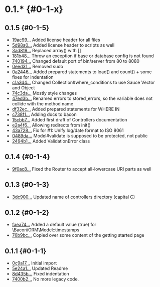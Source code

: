 # 0.1.* {#0-1-x}

## 0.1.5 {#0-1-5}
* [19ac99...](https://github.com/Brainsware/bacon/commit/19ac993b4359a42bfddf150b2d2287f9016e9f9f) Added license header for all files
* [5d98a0...](https://github.com/Brainsware/bacon/commit/5d98a0584e2322eeeca1c7506cbaa6e2154e53e2) Added license header to scripts as well
* [3ad819...](https://github.com/Brainsware/bacon/commit/3ad8196373e342c71ec0476b71bcde8935b3a229) Replaced array() with []
* [181b48...](https://github.com/Brainsware/bacon/commit/181b4878ce18b22b046bf886a613f982f9ed9234) Throw an exception if base or database config is not found
* [740194...](https://github.com/Brainsware/bacon/commit/7401943f42403a006b82a3363495690abe05e928) Changed default port of bin/server from 80 to 8080
* [0eed31...](https://github.com/Brainsware/bacon/commit/0eed315685b0829a440c0a8381a8515ce6d8f967) Removed sudo
* [0a2446...](https://github.com/Brainsware/bacon/commit/0a2446f0e1c0fc9df5c4223e4f757e98971e63ff) Added prepared statements to load() and count() + some fixes for indentation
* [c1a3d4...](https://github.com/Brainsware/bacon/commit/c1a3d441412c6ae258d15778ba1b52efe5951796) Changed Collection#where_conditions to use Sauce Vector and Object
* [74c3da...](https://github.com/Brainsware/bacon/commit/74c3da2805f7df4ad16a12f081837ccd310f8f57) Mostly style changes
* [47ed3b...](https://github.com/Brainsware/bacon/commit/47ed3ba693e719634768c2b89eefba7e83b7449f) Renamed errors to stored_errors, so the variable does not collide with the method name
* [df32ec...](https://github.com/Brainsware/bacon/commit/df32ec7517cd33ee4b2f7c83d28d807fc7d23751) Added prepared statements for WHERE IN
* [c738f1...](https://github.com/Brainsware/bacon/commit/c738f15d890c67c713660a1d4fd57f7f3839d4d2) Adding docs to bacon
* [15cbb7...](https://github.com/Brainsware/bacon/commit/15cbb70c298067be6711250682d85d6b33160d23) Added first draft of Controllers documentation
* [e2a4f6...](https://github.com/Brainsware/bacon/commit/e2a4f6dd26812a8dc8e1c27d9f2512b6dbf8a3c9) Allowing redirects from init()
* [43a728...](https://github.com/Brainsware/bacon/commit/43a72802545412f1e0faf71705d90e815c54d92c) Fix for #1: Unify log/date format to ISO 8061
* [0489da...](https://github.com/Brainsware/bacon/commit/0489da3ec6c7334d838fcefbc0bd625f5051ddc1) Model#validate is supposed to be protected, not public
* [2494b1...](https://github.com/Brainsware/bacon/commit/2494b1d74896dab925393ede7911d87633a14d92) Added ValidationError class

## 0.1.4 {#0-1-4}
* [9f0ac8...](https://github.com/Brainsware/bacon/commit/9f0ac88a9c7ce5d4af1cd9c04121b9158288c551) Fixed the Router to accept all-lowercase URI parts as well

## 0.1.3 {#0-1-3}
* [3dc900...](https://github.com/Brainsware/bacon/commit/3dc9006bce26e6a9d57c8df59651ca13bf659cd2) Updated name of controllers directory (capital C)

## 0.1.2 {#0-1-2}
* [faea74...](https://github.com/Brainsware/bacon/commit/faea74009dd2194376c9b30b294382e08d6f141c) Added a default value (true) for \Bacon\ORM\Model::timestamps
* [76b9bc...](https://github.com/Brainsware/bacon/commit/76b9bcb802c86e6097d1937244ef35f5819e1daa) Copied over some content of the getting started page

## 0.1.1 {#0-1-1}
* [0c9a17...](https://github.com/Brainsware/bacon/commit/0c9a176ecda6acb55a48797e038193608b705f94) Initial import
* [5e24a1...](https://github.com/Brainsware/bacon/commit/5e24a1371ef6735e4caabbbe0dc72f2563fb48ec) Updated Readme
* [8d435b...](https://github.com/Brainsware/bacon/commit/8d435b37c7de1f689eb7484d77ca4a0476c6904b) Fixed indentation
* [7400b2...](https://github.com/Brainsware/bacon/commit/7400b2d48fc5d5dcbb4b8702d6f5149ec14a36e9) No more legacy code.
